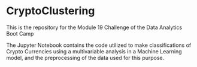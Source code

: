 # CryptoClustering

This is the repository for the Module 19 Challenge of the Data Analytics Boot Camp

The Jupyter Notebook contains the code utilized to make classifications of Crypto Currencies using a multivariable analysis in a Machine Learning model, and the preprocessing of the data used for this purpose.

